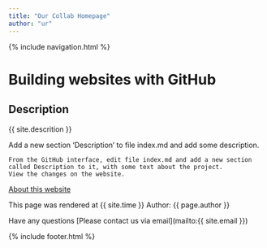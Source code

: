 ```yaml
---
title: "Our Collab Homepage"
author: "ur"
---
```


{% include navigation.html %}

# Building websites with GitHub

## Description

{{ site.descrition }}

Add a new section ‘Description’ to file index.md and add some description.

    From the GitHub interface, edit file index.md and add a new section called Description to it, with some text about the project.
    View the changes on the website.

[About this website](about.md)

This page was rendered at {{ site.time }} Author: {{ page.author }}

Have any questions [Please contact us via email](mailto:{{ site.email }})

{% include footer.html %}
